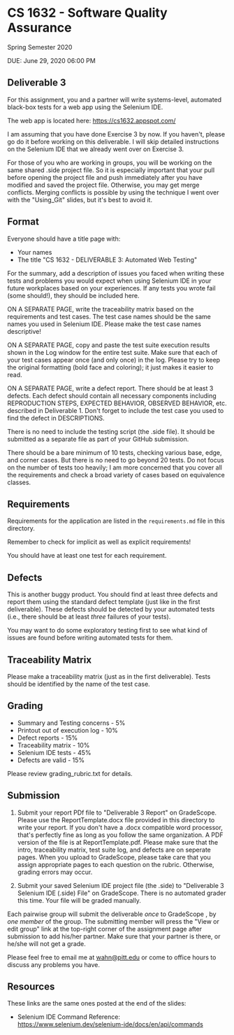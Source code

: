 # CS 1632 - Software Quality Assurance
Spring Semester 2020

DUE: June 29, 2020 06:00 PM

## Deliverable 3

For this assignment, you and a partner will write systems-level, automated black-box tests for a web app using the Selenium IDE. 

The web app is located here: https://cs1632.appspot.com/

I am assuming that you have done Exercise 3 by now.  If you haven't, please go do it before working on this deliverable.  I will skip detailed instructions on the Selenium IDE that we already went over on Exercise 3.

For those of you who are working in groups, you will be working on the same shared .side project file.  So it is especially important that your pull before opening the project file and push immediately after you have modified and saved the project file.  Otherwise, you may get merge conflicts.  Merging conflicts is possible by using the technique I went over with the "Using\_Git" slides, but it's best to avoid it.

## Format
Everyone should have a title page with:
* Your names
* The title "CS 1632 - DELIVERABLE 3: Automated Web Testing"

For the summary, add a description of issues you faced when writing these tests and problems you would expect when using Selenium IDE in your future workplaces based on your experiences.  If any tests you wrote fail (some should!), they should be included here.

ON A SEPARATE PAGE, write the traceability matrix based on the requirements and test cases.  The test case names should be the same names you used in Selenium IDE.  Please make the test case names descriptive!

ON A SEPARATE PAGE, copy and paste the test suite execution results shown in the Log window for the entire test suite.  Make sure that each of your test cases appear once (and only once) in the log.  Please try to keep the original formatting (bold face and coloring); it just makes it easier to read.

ON A SEPARATE PAGE, write a defect report.  There should be at least 3 defects.  Each defect should contain all necessary components including REPRODUCTION STEPS, EXPECTED BEHAVIOR, OBSERVED BEHAVIOR, etc. described in Deliverable 1.  Don't forget to include the test case you used to find the defect in DESCRIPTIONS.

There is no need to include the testing script (the .side file).  It should be submitted as a separate file as part of your GitHub submission.

There should be a bare minimum of 10 tests, checking various base, edge, and corner cases.  But there is no need to go beyond 20 tests.  Do not focus on the number of tests too heavily; I am more concerned that you cover all the requirements and check a broad variety of cases based on equivalence classes.

## Requirements

Requirements for the application are listed in the `requirements.md` file in this directory.

Remember to check for implicit as well as explicit requirements!

You should have at least one test for each requirement.

## Defects

This is another buggy product.  You should find at least three defects and report them using the standard defect template (just like in the first deliverable).  These defects should be detected by your automated tests (i.e., there should be at least _three_ failures of your tests).

You may want to do some exploratory testing first to see what kind of issues are found before writing automated tests for them.

## Traceability Matrix

Please make a traceability matrix (just as in the first deliverable).  Tests should be identified by the name of the test case.

## Grading
* Summary and Testing concerns - 5% 
* Printout out of execution log - 10%
* Defect reports - 15%
* Traceability matrix - 10%
* Selenium IDE tests - 45%
* Defects are valid - 15%

Please review grading\_rubric.txt for details.

## Submission

1. Submit your report PDf file to "Deliverable 3 Report" on GradeScope.  Please use the ReportTemplate.docx file provided in this directory to write your report.  If you don't have a .docx compatible word processor, that's perfectly fine as long as you follow the same organization.  A PDF version of the file is at ReportTemplate.pdf.  Please make sure that the intro, traceability matrix, test suite log, and defects are on seperate pages.  When you upload to GradeScope, please take care that you assign appropriate pages to each question on the rubric.  Otherwise, grading errors may occur.  

1. Submit your saved Selenium IDE project file (the .side) to "Deliverable 3 Selenium IDE (.side) File" on GradeScope.  There is no automated grader this time.  Your file will be graded manually.

Each pairwise group will submit the deliverable *once* to GradeScope , by *one member* of the group.  The submitting member will press the "View or edit group" link at the top-right corner of the assignment page after submission to add his/her partner.  Make sure that your partner is there, or he/she will not get a grade.

Please feel free to email me at wahn@pitt.edu or come to office hours to discuss any problems you have. 

## Resources

These links are the same ones posted at the end of the slides:

* Selenium IDE Command Reference:  
https://www.selenium.dev/selenium-ide/docs/en/api/commands
